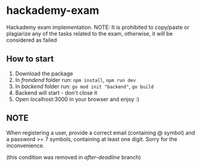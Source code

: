 # hackademy-exam
Hackademy exam implementation. NOTE: It is prohibited to copy/paste or plagiarize any of the tasks related to the exam, otherwise, it will be considered as failed

## How to start

1. Download the package
2. In *frondend* folder run: `npm install`, `npm run dev`
3. In *backend* folder run: `go mod init "backend"`, `go build`
4. Backend will start - don't close it
5. Open localhost:3000 in your browser and enjoy :)

## NOTE

When registering a user, provide a correct email (containing @ symbol) and a password >= 7 symbols, containing at least one digit. Sorry for the inconvenience.

(this condition was removed in *after-deadline* branch)
